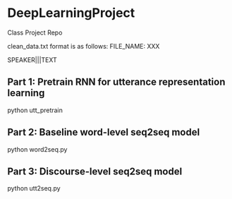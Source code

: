 # DeepLearningProject
Class Project Repo

clean_data.txt format is as follows:
FILE_NAME: XXX

SPEAKER|||TEXT

## Part 1: Pretrain RNN for utterance representation learning
python utt_pretrain

## Part 2: Baseline word-level seq2seq model
python word2seq.py

## Part 3: Discourse-level seq2seq model
python utt2seq.py


